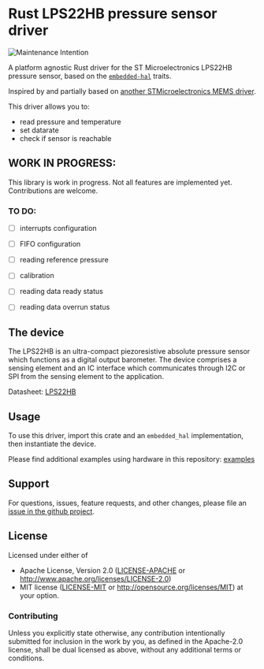# Rust LPS22HB pressure sensor driver

![Maintenance Intention](https://img.shields.io/badge/maintenance-actively--developed-brightgreen.svg)

A platform agnostic Rust driver for the ST Microelectronics LPS22HB pressure sensor,
based on the [`embedded-hal`] traits.

[`embedded-hal`]: https://github.com/rust-embedded/embedded-hal

Inspired by and partially based on [another STMicroelectronics MEMS driver](https://github.com/lonesometraveler/lsm9ds1).

This driver allows you to:
- read pressure and temperature
- set datarate
- check if sensor is reachable

## WORK IN PROGRESS:

This library is work in progress. Not all features are implemented yet. Contributions are welcome.

### TO DO:
- [ ] interrupts configuration
- [ ] FIFO configuration
- [ ] reading reference pressure
- [ ] calibration
- [ ] reading data ready status
- [ ] reading data overrun status


## The device

The LPS22HB is an ultra-compact piezoresistive absolute pressure sensor which functions as a digital output barometer. The device comprises a sensing element and an IC interface which communicates through I2C or SPI from the sensing element to the application.

Datasheet: [LPS22HB](https://www.st.com/resource/en/datasheet/dm00140895.pdf)

## Usage

To use this driver, import this crate and an `embedded_hal` implementation,
then instantiate the device.

Please find additional examples using hardware in this repository: [examples]

[examples]: https://github.com/nebelgrau77/lps22hb-rs/tree/main/examples

## Support

For questions, issues, feature requests, and other changes, please file an
[issue in the github project](https://github.com/nebelgrau77/lps22hb-rs/issues).

## License

Licensed under either of

 * Apache License, Version 2.0 ([LICENSE-APACHE](LICENSE-APACHE) or
   http://www.apache.org/licenses/LICENSE-2.0)
 * MIT license ([LICENSE-MIT](LICENSE-MIT) or
   http://opensource.org/licenses/MIT) at your option.

### Contributing

Unless you explicitly state otherwise, any contribution intentionally submitted
for inclusion in the work by you, as defined in the Apache-2.0 license, shall
be dual licensed as above, without any additional terms or conditions.
